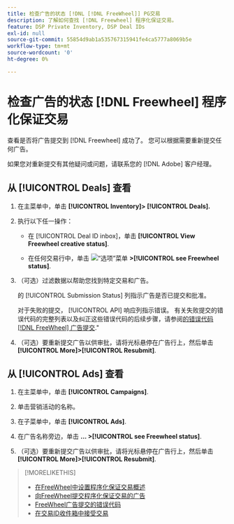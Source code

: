 ```yaml
---
title: 检查广告的状态 [!DNL [!DNL FreeWheel]] PG交易
description: 了解如何查找 [!DNL Freewheel] 程序化保证交易。
feature: DSP Private Inventory, DSP Deal IDs
exl-id: null
source-git-commit: 55854d9ab1a535767315941fe4ca5777a8069b5e
workflow-type: tm+mt
source-wordcount: '0'
ht-degree: 0%

---
```


# 检查广告的状态 [!DNL Freewheel] 程序化保证交易

查看是否将广告提交到 [!DNL Freewheel] 成功了。 您可以根据需要重新提交任何广告。

如果您对重新提交有其他疑问或问题，请联系您的 [!DNL Adobe] 客户经理。

## 从 [!UICONTROL Deals] 查看

1. 在主菜单中，单击 **[!UICONTROL Inventory]> [!UICONTROL Deals].**

1. 执行以下任一操作：

   * 在 [!UICONTROL Deal ID inbox]，单击 **[!UICONTROL View Freewheel creative status]**.

   * 在任何交易行中，单击 ![“选项”菜单](/help/dsp/assets/options-menu.png) **>[!UICONTROL see Freewheel status]**.

1. （可选）过滤数据以帮助您找到特定交易和广告。

   的 [!UICONTROL Submission Status] 列指示广告是否已提交和批准。

   对于失败的提交， [!UICONTROL API] 响应列指示错误。 有关失败提交的错误代码的完整列表以及纠正这些错误代码的后续步骤，请参阅[的错误代码 [!DNL FreeWheel] 广告提交](freewheel-error-codes.md).&quot;

1. （可选）要重新提交广告以供审批，请将光标悬停在广告行上，然后单击 **[!UICONTROL More]>[!UICONTROL Resubmit]**.

## 从 [!UICONTROL Ads] 查看

1. 在主菜单中，单击 **[!UICONTROL Campaigns]**.

1. 单击营销活动的名称。

1. 在子菜单中，单击 **[!UICONTROL Ads]**.

1. 在广告名称旁边，单击  **... >[!UICONTROL see Freewheel status]**.

1. （可选）要重新提交广告以供审批，请将光标悬停在广告行上，然后单击 **[!UICONTROL More]>[!UICONTROL Resubmit]**.

>[!MORELIKETHIS]
>
>* [在FreeWheel中设置程序化保证交易概述](freewheel-overview.md)
>* [向FreeWheel提交程序化保证交易的广告](freewheel-submit.md)
>* [FreeWheel广告提交的错误代码](freewheel-error-codes.md)
>* [在交易ID收件箱中接受交易](deal-id-inbox-accept.md)


